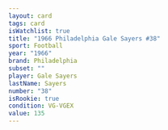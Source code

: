 ```yaml
---
layout: card
tags: card
isWatchlist: true
title: "1966 Philadelphia Gale Sayers #38"
sport: Football
year: "1966"
brand: Philadelphia
subset: ""
player: Gale Sayers
lastName: Sayers
number: "38"
isRookie: true
condition: VG-VGEX
value: 135
---
```

